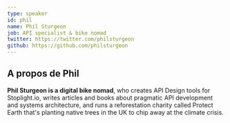```yaml
---
type: speaker
id: phil
name: Phil Sturgeon
job: API specialist & bike nomad
twitter: https://twitter.com/philsturgeon
github: https://github.com/philsturgeon
---
```


## A propos de Phil

**Phil Sturgeon is a digital bike nomad**, who creates API Design tools for Stoplight.io, writes articles and books about pragmatic API development and systems architecture, and runs a reforestation charity called Protect Earth that's planting native trees in the UK to chip away at the climate crisis.
